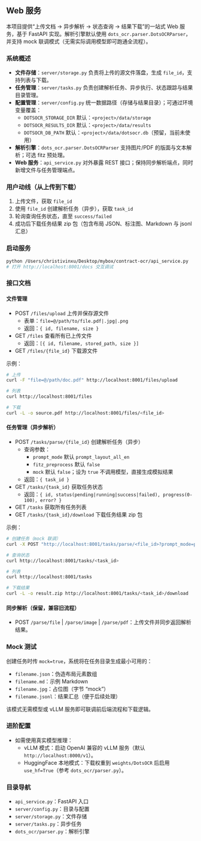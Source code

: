 ##  Web 服务

本项目提供“上传文档 → 异步解析 → 状态查询 → 结果下载”的一站式 Web 服务，基于 FastAPI 实现。解析引擎默认使用 `dots_ocr.parser.DotsOCRParser`，并支持 mock 联调模式（无需实际调用模型即可跑通全流程）。

### 系统概述
- **文件存储**：`server/storage.py` 负责将上传的源文件落盘，生成 `file_id`，支持列表与下载。
- **任务管理**：`server/tasks.py` 负责创建解析任务、异步执行、状态跟踪与结果目录管理。
- **配置管理**：`server/config.py` 统一数据路径（存储与结果目录）；可通过环境变量覆盖：
  - `DOTSOCR_STORAGE_DIR` 默认：`<project>/data/storage`
  - `DOTSOCR_RESULTS_DIR` 默认：`<project>/data/results`
  - `DOTSOCR_DB_PATH` 默认：`<project>/data/dotsocr.db`（预留，当前未使用）
- **解析引擎**：`dots_ocr.parser.DotsOCRParser` 支持图片/PDF 的版面与文本解析；可选 fitz 预处理。
- **Web 服务**：`api_service.py` 对外暴露 REST 接口；保持同步解析端点，同时新增文件与任务管理端点。

### 用户动线（从上传到下载）
1. 上传文件，获取 `file_id`
2. 使用 `file_id` 创建解析任务（异步），获取 `task_id`
3. 轮询查询任务状态，直至 `success/failed`
4. 成功后下载任务结果 zip 包（包含布局 JSON、标注图、Markdown 与 jsonl 汇总）

### 启动服务
```bash
python /Users/christivinxu/Desktop/mybox/contract-ocr/api_service.py
# 打开 http://localhost:8001/docs 交互调试
```

### 接口文档

#### 文件管理
- POST `/files/upload` 上传并保存源文件
  - 表单：`file=@/path/to/file.pdf|.jpg|.png`
  - 返回：`{ id, filename, size }`
- GET `/files` 查看所有已上传文件
  - 返回：`[{ id, filename, stored_path, size }]`
- GET `/files/{file_id}` 下载源文件

示例：
```bash
# 上传
curl -F "file=@/path/doc.pdf" http://localhost:8001/files/upload

# 列表
curl http://localhost:8001/files

# 下载
curl -L -o source.pdf http://localhost:8001/files/<file_id>
```

#### 任务管理（异步解析）
- POST `/tasks/parse/{file_id}` 创建解析任务（异步）
  - 查询参数：
    - `prompt_mode` 默认 `prompt_layout_all_en`
    - `fitz_preprocess` 默认 `false`
    - `mock` 默认 `false`；设为 `true` 不调用模型，直接生成模拟结果
  - 返回：`{ task_id }`
- GET `/tasks/{task_id}` 获取任务状态
  - 返回：`{ id, status(pending|running|success|failed), progress(0-100), error? }`
- GET `/tasks` 获取所有任务列表
- GET `/tasks/{task_id}/download` 下载任务结果 zip 包

示例：
```bash
# 创建任务（mock 联调）
curl -X POST "http://localhost:8001/tasks/parse/<file_id>?prompt_mode=prompt_layout_all_en&mock=true"

# 查询状态
curl http://localhost:8001/tasks/<task_id>

# 列表
curl http://localhost:8001/tasks

# 下载结果
curl -L -o result.zip http://localhost:8001/tasks/<task_id>/download
```

#### 同步解析（保留，兼容旧流程）
- POST `/parse/file` | `/parse/image` | `/parse/pdf`：上传文件并同步返回解析结果。

### Mock 测试
创建任务时传 `mock=true`，系统将在任务目录生成最小可用的：
- `filename.json`：伪造布局元素数组
- `filename.md`：示例 Markdown
- `filename.jpg`：占位图（字节 “mock”）
- `filename.jsonl`：结果汇总（便于后续处理）

该模式无需模型或 vLLM 服务即可联调前后端流程和下载逻辑。

### 进阶配置
- 如需使用真实模型推理：
  - vLLM 模式：启动 OpenAI 兼容的 vLLM 服务（默认 `http://localhost:8000/v1`）。
  - HuggingFace 本地模式：下载权重到 `weights/DotsOCR` 后启用 `use_hf=True`（参考 `dots_ocr/parser.py`）。

### 目录导航
- `api_service.py`：FastAPI 入口
- `server/config.py`：目录与配置
- `server/storage.py`：文件存储
- `server/tasks.py`：异步任务
- `dots_ocr/parser.py`：解析引擎

